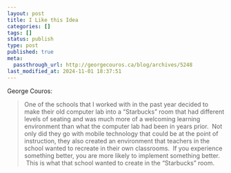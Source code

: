 ```yaml
---
layout: post
title: I Like this Idea
categories: []
tags: []
status: publish
type: post
published: true
meta:
  passthrough_url: http://georgecouros.ca/blog/archives/5248
last_modified_at: 2024-11-01 18:37:51
---
```


George Couros:


>One of the schools that I worked with in the past year decided to make their old computer lab into a “Starbucks” room that had different levels of seating and was much more of a welcoming learning environment than what the computer lab had been in years prior.  Not only did they go with mobile technology that could be at the point of instruction, they also created an environment that teachers in the school wanted to recreate in their own classrooms.  If you experience something better, you are more likely to implement something better.  This is what that school wanted to create in the “Starbucks” room.
